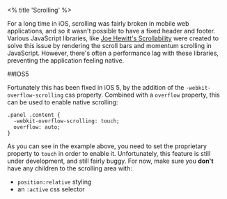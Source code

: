 <% title 'Scrolling' %>

For a long time in iOS, scrolling was fairly broken in mobile web applications, and so it wasn't possible to have a fixed header and footer. Various JavaScript libraries, like [Joe Hewitt's Scrollability](http://joehewitt.github.com/scrollability/) were created to solve this issue by rendering the scroll bars and momentum scrolling in JavaScript. However, there's often a performance lag with these libraries, preventing the application feeling native. 

##IOS5

Fortunately this has been fixed in iOS 5, by the addition of the `-webkit-overflow-scrolling` css property. Combined with a `overflow` property, this can be used to enable native scrolling:

    .panel .content {
      -webkit-overflow-scrolling: touch;
      overflow: auto;
    }
    
As you can see in the example above, you need to set the proprietary property to `touch` in order to enable it. Unfortunately, this feature is still under development, and still fairly buggy. For now, make sure you **don't** have any children to the scrolling area with:

* `position:relative` styling
* an `:active` css selector